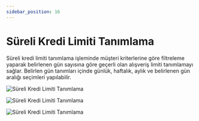 ```yaml
---
sidebar_position: 16
---
```


# Süreli Kredi Limiti Tanımlama

Süreli kredi limiti tanımlama işleminde müşteri kriterlerine göre filtreleme yaparak belirlenen gün sayısına göre geçerli olan alışveriş limiti tanımlamayı sağlar. Belirlen gün tanımları içinde günlük, haftalık, aylık ve belirlenen gün aralığı seçimleri yapılabilir.


![Süreli Kredi Limiti Tanımlama](/img/moduller/sureli-kredi-limiti-tanimlama-1.png)

![Süreli Kredi Limiti Tanımlama](/img/moduller/sureli-kredi-limiti-tanimlama-2.png)

![Süreli Kredi Limiti Tanımlama](/img/moduller/sureli-kredi-limiti-tanimlama-3.png)
